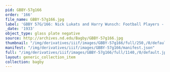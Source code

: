```yaml
---
pid: GBBY-57g166
order: '166'
file_name: GBBY-57g166.jpg
label: 'GBBY 57G/166: Nick Lukats and Harry Wunsch: Football Players - c1933'
_date: '1933'
object_type: glass plate negative
source: http://archives.nd.edu/Bagby/GBBY-57g166.jpg
thumbnail: "/img/derivatives/iiif/images/GBBY-57g166/full/250,/0/default.jpg"
manifest: "/img/derivatives/iiif/images/GBBY-57g166/manifest.json"
full: "/img/derivatives/iiif/images/GBBY-57g166/full/1140,/0/default.jpg"
layout: generic_collection_item
collection: bagby
---
```

